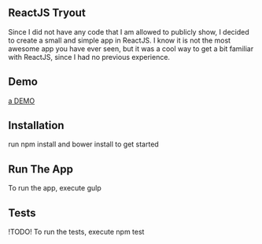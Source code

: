 ## ReactJS Tryout

Since I did not have any code that I am allowed to publicly show, I decided to create a small and simple app in ReactJS.
I know it is not the most awesome app you have ever seen, but it was a cool way to get a bit familiar with ReactJS, since I had no previous experience.

## Demo

[a DEMO](http://raymondmuller.github.io/react-todo)

## Installation

run npm install and bower install to get started

## Run The App

To run the app, execute gulp

## Tests 

!TODO!
To run the tests, execute  npm test